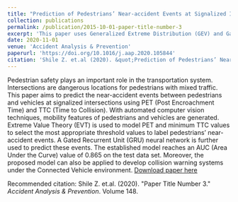```yaml
---
title: "Prediction of Pedestrians’ Near-accident Events at Signalized Intersections Using Gated Recurrent Unit (GRU)"
collection: publications
permalink: /publication/2015-10-01-paper-title-number-3
excerpt: 'This paper uses Generalized Extreme Distribution (GEV) and Gated Recurrent Unit (GRU) neural network to predict pedestrians' near-accident events.'
date: 2020-11-01
venue: 'Accident Analysis & Prevention'
paperurl: 'https://doi.org/10.1016/j.aap.2020.105844'
citation: 'Shile Z. et.al (2020). &quot;Prediction of Pedestrians’ Near-accident Events at Signalized Intersections Using Gated Recurrent Unit (GRU)&quot; <i>Accident Analysis & Prevention</i>. Volume 148.'
---
```

Pedestrian safety plays an important role in the transportation system. Intersections are dangerous locations for pedestrians with mixed traffic. This paper aims to predict the near-accident events between pedestrians and vehicles at signalized intersections using PET (Post Encroachment Time) and TTC (Time to Collision). With automated computer vision techniques, mobility features of pedestrians and vehicles are generated. Extreme Value Theory (EVT) is used to model PET and minimum TTC values to select the most appropriate threshold values to label pedestrians’ near-accident events. A Gated Recurrent Unit (GRU) neural network is further used to predict these events. The established model reaches an AUC (Area Under the Curve) value of 0.865 on the test data set. Moreover, the proposed model can also be applied to develop collision warning systems under the Connected Vehicle environment.
[Download paper here](http://shilezhang.github.io/files/paper3.pdf)

Recommended citation: Shile Z. et.al. (2020). "Paper Title Number 3." <i>Accident Analysis & Prevention</i>. Volume 148.